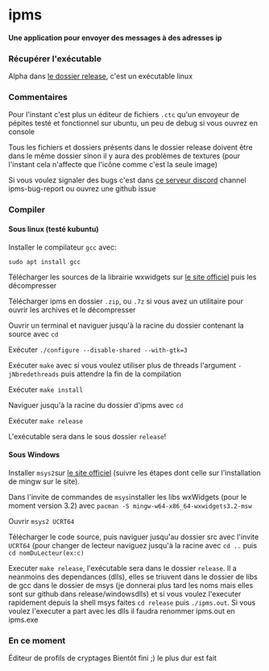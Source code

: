 # ipms

#### Une application pour envoyer des messages à des adresses ip

### Récupérer l'exécutable

Alpha dans [le dossier release](https://github.com/EuropaFantasy/ipms/tree/main/release), c'est un exécutable linux

### Commentaires

Pour l'instant c'est plus un éditeur de fichiers `.ctc` qu'un envoyeur de pépites testé et fonctionnel sur ubuntu, un peu de debug si vous ouvrez en console

Tous les fichiers et dossiers présents dans le dossier release doivent être dans le même dossier sinon il y aura des problèmes de textures (pour l'instant cela n'affecte que l'icône comme c'est la seule image)

Si vous voulez signaler des bugs c'est dans [ce serveur discord](https://discord.gg/YPfErepBav) channel ipms-bug-report ou ouvrez une github issue

### Compiler

#### Sous linux (testé kubuntu)

Installer le compilateur `gcc` avec:

`sudo apt install gcc`

Télécharger les sources de la librairie wxwidgets sur [le site officiel](wxwidgets.org/downloads) puis les décompresser

Télécharger ipms en dossier `.zip`, ou `.7z` si vous avez un utilitaire pour ouvrir les archives et le décompresser

Ouvrir un terminal et naviguer jusqu'à la racine du dossier contenant la source avec `cd`

Exécuter `./configure --disable-shared --with-gtk=3`

Exécuter `make` avec si vous voulez utiliser plus de threads l'argument `-jNbredethreads` puis attendre la fin de la compilation

Exécuter `make install`

Naviguer jusqu'à la racine du dossier d'ipms avec `cd`

Exécuter `make release`

L'exécutable sera dans le sous dossier `release`! 

#### Sous Windows
Installer `msys2`sur [le site officiel](https://msys2.org) (suivre les étapes dont celle sur l'installation de mingw sur le site).

Dans l'invite de commandes de `msys`installer les libs wxWidgets (pour le moment version 3.2) avec `pacman -S mingw-w64-x86_64-wxwidgets3.2-msw`

Ouvrir `msys2 UCRT64`

Télécharger le code source, puis naviguer jusqu'au dossier src avec l'invite `UCRT64` (pour changer de lecteur naviguez jusqu'à la racine avec `cd ..` puis `cd nomDuLecteur(ex:c)`

Executer `make release`, l'exécutable sera dans le dossier `release`. Il a neanmoins des dependances (dlls), elles se triuvent dans le dossier de libs de gcc dans le dossier de msys (je donnerai plus tard les noms mais elles sont sur github dans release/windowsdlls) et si vous voulez l'executer rapidement depuis la shell msys faites `cd release` puis `./ipms.out`. Si vous voulez l'executer a part avec les dlls il faudra renommer ipms.out en ipms.exe


### En ce moment

Éditeur de profils de cryptages
Bientôt fini ;) le plus dur est fait
